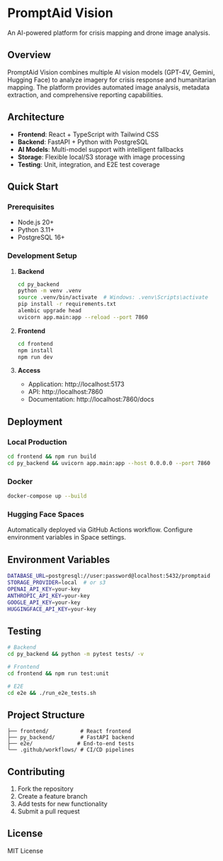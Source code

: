 # PromptAid Vision

An AI-powered platform for crisis mapping and drone image analysis.

## Overview

PromptAid Vision combines multiple AI vision models (GPT-4V, Gemini, Hugging Face) to analyze imagery for crisis response and humanitarian mapping. The platform provides automated image analysis, metadata extraction, and comprehensive reporting capabilities.

## Architecture

- **Frontend**: React + TypeScript with Tailwind CSS
- **Backend**: FastAPI + Python with PostgreSQL
- **AI Models**: Multi-model support with intelligent fallbacks
- **Storage**: Flexible local/S3 storage with image processing
- **Testing**: Unit, integration, and E2E test coverage

## Quick Start

### Prerequisites
- Node.js 20+
- Python 3.11+
- PostgreSQL 16+

### Development Setup

1. **Backend**
   ```bash
   cd py_backend
   python -m venv .venv
   source .venv/bin/activate  # Windows: .venv\Scripts\activate
   pip install -r requirements.txt
   alembic upgrade head
   uvicorn app.main:app --reload --port 7860
   ```

2. **Frontend**
   ```bash
   cd frontend
   npm install
   npm run dev
   ```

3. **Access**
   - Application: http://localhost:5173
   - API: http://localhost:7860
   - Documentation: http://localhost:7860/docs

## Deployment

### Local Production
```bash
cd frontend && npm run build
cd py_backend && uvicorn app.main:app --host 0.0.0.0 --port 7860
```

### Docker
```bash
docker-compose up --build
```

### Hugging Face Spaces
Automatically deployed via GitHub Actions workflow. Configure environment variables in Space settings.

## Environment Variables

```bash
DATABASE_URL=postgresql://user:password@localhost:5432/promptaid
STORAGE_PROVIDER=local  # or s3
OPENAI_API_KEY=your-key
ANTHROPIC_API_KEY=your-key
GOOGLE_API_KEY=your-key
HUGGINGFACE_API_KEY=your-key
```

## Testing

```bash
# Backend
cd py_backend && python -m pytest tests/ -v

# Frontend
cd frontend && npm run test:unit

# E2E
cd e2e && ./run_e2e_tests.sh
```

## Project Structure

```
├── frontend/          # React frontend
├── py_backend/        # FastAPI backend
├── e2e/              # End-to-end tests
└── .github/workflows/ # CI/CD pipelines
```

## Contributing

1. Fork the repository
2. Create a feature branch
3. Add tests for new functionality
4. Submit a pull request

## License

MIT License